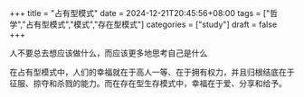 +++
title = "占有型模式"
date = 2024-12-21T20:45:56+08:00
tags = ["哲学","占有型模式","模式","存在型模式"]
categories = ["study"]
draft = false
+++

人不要总去想应该做什么，而应该更多地思考自己是什么

在占有型模式中，人们的幸福就在于高人一等、在于拥有权力，并且归根结底在于征服、掠夺和杀戮的能力。而在存在型生存模式中，幸福在于爱、分享和给予。
